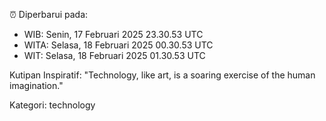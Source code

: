 ⏰ Diperbarui pada:
- WIB: Senin, 17 Februari 2025 23.30.53 UTC
- WITA: Selasa, 18 Februari 2025 00.30.53 UTC
- WIT: Selasa, 18 Februari 2025 01.30.53 UTC

Kutipan Inspiratif:
"Technology, like art, is a soaring exercise of the human imagination."


Kategori: technology

